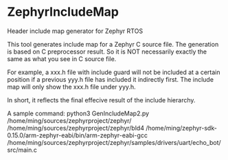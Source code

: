 # ZephyrIncludeMap
Header include map generator for Zephyr RTOS

This tool generates include map for a Zephyr C source file.
The generation is based on C preprocessor result.
So it is NOT necessarily exactly the same as what you see in C source file.

For example, a xxx.h file with include guard will not be included at a certain position
if a previous yyy.h file has included it indirectly first.
The include map will only show the xxx.h file under yyy.h.

In short, it reflects the final effecive result of the include hierarchy.

A sample command:
python3 GenIncludeMap2.py  /home/ming/sources/zephyrproject/zephyr/ /home/ming/sources/zephyrproject/zephyr/bld4 /home/ming/zephyr-sdk-0.15.0/arm-zephyr-eabi/bin/arm-zephyr-eabi-gcc /home/ming/sources/zephyrproject/zephyr/samples/drivers/uart/echo_bot/src/main.c
